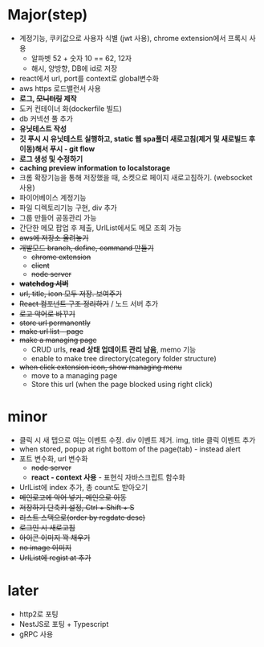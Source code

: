# Major(step)

- 계정기능, 쿠키값으로 사용자 식별 (jwt 사용), chrome extension에서 프록시 사용
  - 알파벳 52 + 숫자 10 == 62, 12자
  - 해시, 양방향, DB에 id로 저장
- react에서 url, port를 context로 global변수화
- aws https 로드밸런서 사용
- **로그, ~~모니터링~~ 제작**
- 도커 컨테이너 화(dockerfile 빌드)
- db 커넥션 풀 추가
- **유닛테스트 작성**
- **깃 푸시 시 유닛테스트 실행하고, static 웹 spa폴더 새로고침(제거 및 새로빌드 후 이동)해서 푸시 - git flow**
- **로그 생성 및 수정하기**
- **caching preview information to localstorage**
- 크롬 확장기능을 통해 저장했을 때, 소켓으로 페이지 새로고침하기. (websocket 사용)
- 파이어베이스 계정기능
- 파일 디렉토리기능 구현, div 추가
- 그룹 만들어 공동관리 가능
- 간단한 메모 팝업 후 제출, UrlList에서도 메모 조회 가능
- ~~aws에 저장소 올려놓기~~
- ~~개발모드 branch, define, command 만들기~~
  - ~~chrome extension~~
  - ~~client~~
  - ~~node server~~
- ~~**watchdog 서버**~~
- ~~url, title, icon 모두 저장. 보여주기~~
- ~~React 컴포넌트 구조 정리하기~~ / 노드 서버 추가
- ~~로고 악어로 바꾸기~~
- ~~store url permanently~~
- ~~make url list - page~~
- ~~make a managing page~~
  - CRUD urls, **read 상태 업데이트 관리 남음**, memo 기능
  - enable to make tree directory(category folder structure)
- ~~when click extension icon, show managing menu~~
  - move to a managing page
  - Store this url (when the page blocked using right click)

# minor
- 클릭 시 새 탭으로 여는 이벤트 수정. div 이벤트 제거. img, title 클릭 이벤트 추가
- when stored, popup at right bottom of the page(tab) - instead alert
- 포트 변수화, url 변수화
  - ~~node server~~
  - **react - context 사용** - 표현식 자바스크립트 함수화
- UrlList에 index 추가, 총 count도 받아오기
- ~~메인로고에 악어 넣기, 메인으로 이동~~
- ~~저장하기 단축키 설정, Ctrl + Shift + S~~
- ~~리스트 스택으로(order by regdate desc)~~
- ~~로그인 시 새로고침~~
- ~~아이콘 이미지 꽉 채우기~~
- ~~no image 이미지~~
- ~~UrlList에 regist at 추가~~

# later

- http2로 포팅
- NestJS로 포팅 + Typescript
- gRPC 사용